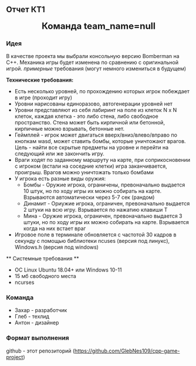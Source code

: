 ## Отчет КТ1

<div style="text-align: center;font-size: 24px; font-weight: bold;">
  Команда team_name=null
</div>

### Идея
В качестве проекта мы выбрали консольную версию Bomberman на C++. 
Механика игры будет изменена по сравнению с оригинальной игрой. 
*примерные* требования (могут немного измениться в будущем)

**Технические требования:**
* Есть несколько уровней, по прохождению которых игрок побеждает в игре (проходит игру)
* Уровни нарисованы единоразово, автогенерации уровней нет
* Уровни представляют из себя лабиринт на поле из клеток N x N клеток, каждая клетка - это либо стена, либо свободное пространство. Стена может быть кирпичной или бетонной, кирпичные можно взрывать, бетонные нет.
* Геймплей - игрок может двигаться вверх/вниз/влево/вправо по кнопкам wasd, может ставить бомбы, которые уничтожают врагов. Цель - найти все скрытые предметы на уровне и перейти на следующий или же закончить игру.
* Враги ходят по заданному маршруту на карте, при соприкосновении с игроком (встали на соседние клетки) игра заканчивается, проигрыш. Врагов можно уничтожать только бомбами
* У игрока есть разные виды оружия:
  - Бомбы - Оружие игрока, ограничены, превоначально выдается 10 штук, но по ходу игры их можно собирать на карте. Взрываются автоматически через 5-7 сек (рандом)
  - Динамит - Ориужие игрока, ограничен, превоначально выдается 2 штуки на всю игру. Взрывается по нажатию клавиши T
  - Мина - Оружие игрока, ограничен, превоначально выдается 3 штуки, но по ходу игры их можно собирать на карте. Взрывается когда на них встает враг
* Игровое поле в терминале обновляется с частотой 30 кадров в секунду с помощью библиотеки ncuses (версия под линукс), Windows.h (версия под windows)

** Системные требования **
* ОС Linux Ubuntu 18.04+ или Windows 10-11
* 15 мб свободного места
* ncurses

### Команда

- Захар - разработчик
- Глеб - техлид
- Антон - дизайнер

### Формат выполнения 

github - этот репозиторий (https://github.com/GlebNes109/cpp-game-project)
